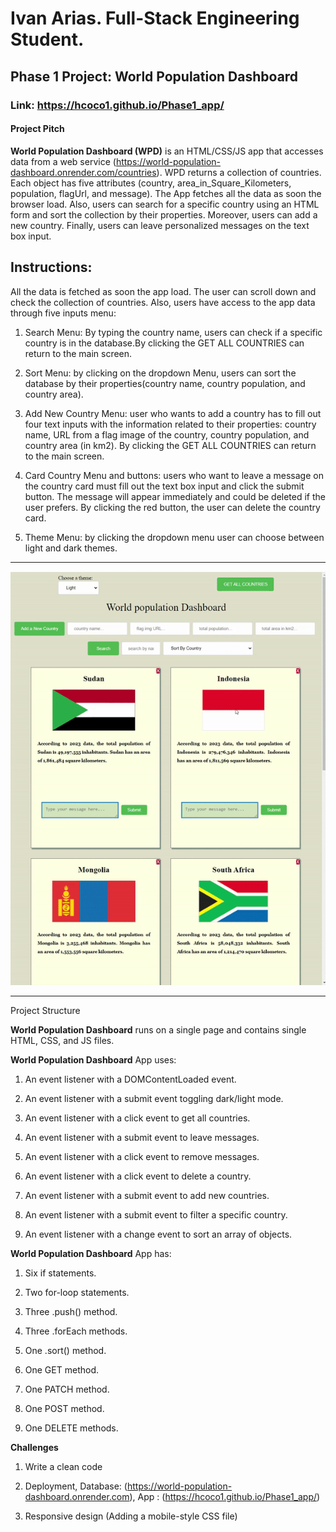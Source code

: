 # Ivan Arias. Full-Stack Engineering Student.

## Phase 1 Project: World Population Dashboard

### Link: https://hcoco1.github.io/Phase1_app/

#### Project Pitch

**World Population Dashboard (WPD)** is an HTML/CSS/JS app that accesses data from a web service (https://world-population-dashboard.onrender.com/countries). WPD returns a collection of countries. Each object has five attributes (country, area_in_Square_Kilometers, population, flagUrl, and message). The App fetches all the data as soon the browser load. Also, users can search for a specific country using an HTML form and sort the collection by their properties.
Moreover, users can add a new country. Finally, users can leave personalized messages on the text box input. 

## Instructions:

All the data is fetched as soon the app load. The user can scroll down and check the collection of countries. Also, users have access to the app data through five inputs menu:

1.  Search Menu: By typing the country name, users can check if a specific country is in the     database.By clicking the GET ALL COUNTRIES can return to the main screen.

2.  Sort Menu: by clicking on the dropdown Menu, users can sort the database by their properties(country name, country population, and country area).

 3.  Add New Country Menu: user who wants to add a country has to fill out four text inputs with the information related to their properties: country name, URL from a flag image of the country, country population, and country area (in km2). By clicking the GET ALL COUNTRIES can return to the main screen.

4.   Card Country Menu and buttons: users who want to leave a message on the country card must fill out the text box input and click the submit button. The message will appear immediately and could be deleted if the user prefers. By clicking the red button, the user can delete the country card. 

5.   Theme Menu: by clicking the dropdown menu user can choose between light and dark themes.
---

![how this app works](https://github.com/hcoco1/Phase1_app/blob/main/phase_1_app.gif?raw=true) 
 
---
Project Structure

**World Population Dashboard** runs on a single page and contains single HTML, CSS, and JS files.



**World Population Dashboard** App uses:

1. An event listener with a DOMContentLoaded event.

2. An event listener with a submit event toggling dark/light mode.

3. An event listener with a click event to get all countries.

4. An event listener with a submit event to leave messages.

5. An event listener with a click event to remove messages.

6. An event listener with a click event to delete a country.

7. An event listener with a submit event to add new countries.

8. An event listener with a submit event to filter a specific country.

9. An event listener with a change event to sort an array of objects.



**World Population Dashboard** App  has:

1. Six if statements.

2. Two for-loop statements. 

3. Three .push() method.

4. Three .forEach methods.

5. One .sort() method.

6. One GET method.

7. One PATCH method.
   
8. One POST method.

9. One DELETE methods.

**Challenges**

 1. Write a clean code

 2. Deployment, Database: (https://world-population-dashboard.onrender.com), App : (https://hcoco1.github.io/Phase1_app/)
 
 3. Responsive design (Adding a mobile-style CSS file)
   



